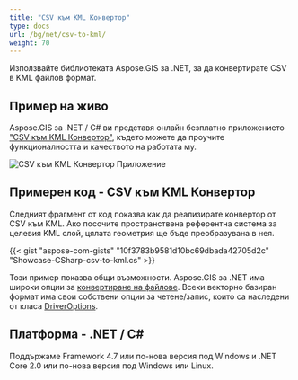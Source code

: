 ```yaml
---
title: "CSV към KML Конвертор"
type: docs
url: /bg/net/csv-to-kml/
weight: 70
---
```


Използвайте библиотеката Aspose.GIS за .NET, за да конвертирате CSV в KML файлов формат.

## **Пример на живо**

Aspose.GIS за .NET / C# ви представя онлайн безплатно приложението ["CSV към KML Конвертор"](https://products.aspose.app/gis/conversion/csv-to-kml), където можете да проучите функционалността и качеството на работата му.

![CSV към KML Конвертор Приложение](conversion.png)

## **Примерен код - CSV към KML Конвертор**

Следният фрагмент от код показва как да реализирате конвертор от CSV към KML. Ако посочите пространствена референтна система за целевия KML слой, цялата геометрия ще бъде преобразувана в нея. 

{{< gist "aspose-com-gists" "10f3783b9581d10bc69dbada42705d2c" "Showcase-CSharp-csv-to-kml.cs" >}}

Този пример показва общи възможности. Aspose.GIS за .NET има широки опции за [конвертиране на файлове](https://docs.aspose.com/gis/net/vector-layers/). Всеки векторно базиран формат има свои собствени опции за четене/запис, които са наследени от класа [DriverOptions](https://reference.aspose.com/gis/net/aspose.gis/driveroptions).

## **Платформа - .NET / C#**

Поддържаме Framework 4.7 или по-нова версия под Windows и .NET Core 2.0 или по-нова версия под Windows или Linux.
